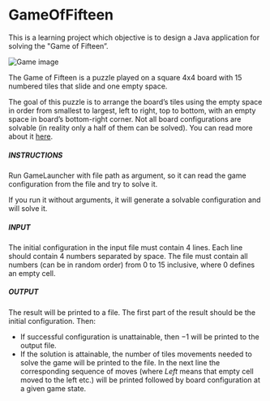 # GameOfFifteen

This is a learning project which objective is to design a Java application for solving the "Game of Fifteen”.

![Game image](http://www.murderousmaths.co.uk/games/loyd/15%20puzzle%20wood.gif)

The Game of Fifteen is a puzzle played on a square 4x4 board with 15 numbered tiles that slide and one empty space.

The goal of this puzzle is to arrange the board’s tiles using the empty space in order from smallest to largest, 
left to right, top to bottom, with an empty space in board’s bottom-right corner.
Not all board configurations are solvable (in reality only a half of them can be solved). You can read more about it [here](https://www.cs.bham.ac.uk/~mdr/teaching/modules04/java2/TilesSolvability.html).



##### INSTRUCTIONS
Run GameLauncher with file path as argument, so it can read the game configuration from the file and try to solve it.

If you run it without arguments, it will generate a solvable configuration and will solve it.

##### INPUT
The initial configuration in the input file must contain 4 lines. Each line should contain 4 numbers separated by space.
The file must contain all numbers (can be in random order) from 0 to 15 inclusive, where 0 defines an empty cell.

#####  OUTPUT
The result will be printed to a file. 
The first part of the result should be the initial configuration.
Then: 
- If successful configuration is unattainable, then −1 will be printed to the output file.
- If the solution is attainable, the number of tiles movements needed to solve the game will be printed to the file. In the next line the corresponding sequence of moves (where *Left* means that empty cell moved to the left etc.) will be printed followed by board configuration at a given game state.